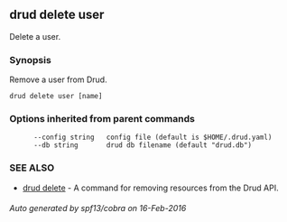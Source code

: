 ## drud delete user

Delete a user.

### Synopsis


Remove a user from Drud.

```
drud delete user [name]
```

### Options inherited from parent commands

```
      --config string   config file (default is $HOME/.drud.yaml)
      --db string       drud db filename (default "drud.db")
```

### SEE ALSO
* [drud delete](drud_delete.md)	 - A command for removing resources from the Drud API.

###### Auto generated by spf13/cobra on 16-Feb-2016
